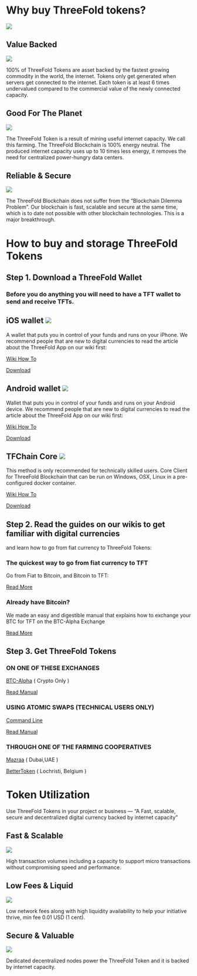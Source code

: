 # Why buy ThreeFold tokens?

![](/img/join-700.png)

## Value Backed 
![](https://threefold.io/svg/ic-benefits-01.svg)

100% of ThreeFold Tokens are asset backed by the fastest growing commodity in the world, the internet. Tokens only get generated when servers get connected to the internet. Each token is at least 6 times undervalued compared to the commercial value of the newly connected capacity.

## Good For The Planet
![](https://threefold.io/svg/ic-benefits-02.svg)

The ThreeFold Token is a result of mining useful internet capacity. We call this farming. The ThreeFold Blockchain is 100% energy neutral. The produced internet capacity uses up to 10 times less energy, it removes the need for centralized power-hungry data centers.

## Reliable & Secure 
![](https://threefold.io/svg/ic-benefits-05.svg)

The ThreeFold Blockchain does not suffer from the “Blockchain Dilemma Problem”. Our blockchain is fast, scalable and secure at the same time, which is to date not possible with other blockchain technologies. This is a major breakthrough.

# How to buy and storage ThreeFold Tokens

## Step 1. Download a ThreeFold Wallet

### Before you do anything you will need to have a TFT wallet to send and receive TFTs.

## iOS wallet ![](https://threefold.io/svg/ic-applelogo.svg)

A wallet that puts you in control of your funds and runs on your iPhone. We recommend people that are new to digital currencies to read the article about the ThreeFold App on our wiki first:

[Wiki How To](https://threefoldfoundation.github.io/info_tokens/#/threefold_app)

[Download](https://itunes.apple.com/app/id1276543091)

## Android wallet ![](https://threefold.io/svg/ic-androidlogo.svg)

Wallet that puts you in control of your funds and runs on your Android device. We recommend people that are new to digital currencies to read the article about the ThreeFold App on our wiki first:

[Wiki How To](https://threefoldfoundation.github.io/info_tokens/#/threefold_app)

[Download](https://play.google.com/store/apps/details?id=com.mobicage.rogerthat.em.be.threefold.token)

## TFChain Core ![](https://threefold.io/svg/ic-chaincore.svg)

This method is only recommended for technically skilled users. Core Client for ThreeFold Blockchain that can be run on Windows, OSX, Linux in a pre-configured docker container.

[Wiki How To](https://threefoldfoundation.github.io/info_tokens/#/technology/command_line_wallet)

[Download](https://github.com/threefoldfoundation/tfchain)

## Step 2. Read the guides on our wikis to get familiar with digital currencies

and learn how to go from fiat currency to ThreeFold Tokens:

### The quickest way to go from fiat currency to TFT

Go from Fiat to Bitcoin, and Bitcoin to TFT:

[Read More](https://threefoldfoundation.github.io/info_tokens/#/how_to_buy/buy_from_exchange)

### Already have Bitcoin?

We made an easy and digestible manual that explains how to exchange your BTC for TFT on the BTC-Alpha Exchange

[Read More](https://threefoldfoundation.github.io/info_tokens/#/how_to_buy/btc-alpha?id=using-btc-alpha)

## Step 3. Get ThreeFold Tokens

### ON ONE OF THESE EXCHANGES

[BTC-Alpha](https://btc-alpha.com/) ( Crypto Only )

[Read Manual](https://threefoldfoundation.github.io/info_tokens/#/how_to_buy/btc-alpha?id=using-btc-alpha)

### USING ATOMIC SWAPS (TECHNICAL USERS ONLY)

[Command Line](https://github.com/threefoldfoundation/tfchain/blob/master/doc/atomicswap.md)

[Read Manual](https://threefoldfoundation.github.io/info_tokens/#/technology/atomic_swaps)

### THROUGH ONE OF THE FARMING COOPERATIVES

[Mazraa](https://www.mazraa.io/) ( Dubai,UAE )

[BetterToken](https://bettertoken.shop/) ( Lochristi, Belgium )

# Token Utilization

Use ThreeFold Tokens in your project or business — “A Fast, scalable, secure and decentralized digital currency backed by internet capacity”

## Fast & Scalable 

![](https://threefold.io/svg/ic-util-01.svg)

High transaction volumes including a capacity to support micro transactions without compromising speed and performance.

## Low Fees & Liquid

![](https://threefold.io/svg/ic-util-02.svg)

Low network fees along with high liquidity availability to help your initiative thrive, min fee 0.01 USD (1 cent).

## Secure & Valuable

![](https://threefold.io/svg/ic-util-03.svg)

Dedicated decentralized nodes power the ThreeFold Token and it is backed by internet capacity.
